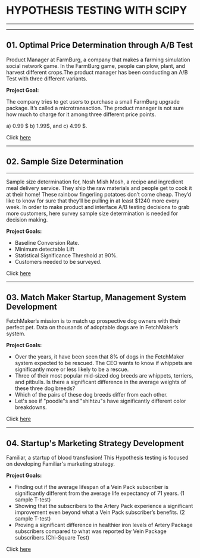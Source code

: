               											
														
# HYPOTHESIS TESTING WITH SCIPY
***
***
													
## 01. Optimal Price Determination through A/B Test

Product Manager at FarmBurg, a company that makes a farming simulation social network game. In the FarmBurg game, people can plow, plant, and harvest different crops.The product manager has been conducting an A/B Test with three different variants.

**Project Goal:**

The company tries to get users to purchase a small FarmBurg upgrade package. It’s called a microtransaction. The product manager is not sure how much to charge for it among three different price points. 

a)  0.99 $
b)  1.99$, and
c)  4.99 $.

  Click [here](https://github.com/Ekhodair/Decision-Making-With-Statistics/blob/main/Optimal%20Price%20Determination.ipynb) 
  ***
  
  ## 02. Sample Size Determination
  ***
  Sample size determination for, Nosh Mish Mosh, a recipe and ingredient meal delivery service. They ship the raw materials and people get to cook it at their home! These rainbow fingerling potatoes don’t come cheap. They’d like to know for sure that they’ll be pulling in at least $1240 more every week. In order to make product and interface A/B testing decisions to grab more customers, here survey sample size determination is needed for decision making.

**Project Goals:**

* Baseline Conversion Rate.
* Minimum detectable Lift
* Statistical Significance Threshold at 90%.
* Customers needed to be surveyed. 

Click [here](https://github.com/Ekhodair/Decision-Making-With-Statistics/blob/main/Sample%20Size%20Determination.ipynb)
***


## 03. Match Maker Startup, Management System Development
FetchMaker’s mission is to match up prospective dog owners with their perfect pet. Data on thousands of adoptable dogs are in FetchMaker’s system.

**Project Goals:**

* Over the years, it have been seen that 8% of dogs in the FetchMaker system expected to be rescued. The CEO wants to know if whippets are significantly more or less likely to be a rescue.
* Three of their most popular mid-sized dog breeds are whippets, terriers, and pitbulls. Is there a significant difference in the average weights of these three dog breeds?
* Which of the pairs of these dog breeds differ from each other.
* Let's see if "poodle"s and "shihtzu"s have significantly different color breakdowns.

Click [here](https://github.com/Ekhodair/Decision-Making-With-Statistics/blob/main/FetchMaker%20Start-up.py)
***

## 04. Startup's Marketing Strategy Development
Familiar, a startup of blood transfusion! This Hypothesis testing is focused on developing Familiar's marketing strategy.

**Project Goals:**
* Finding out if the average lifespan of a Vein Pack subscriber is significantly different from the average life expectancy of 71 years. (1 sample T-test)
* Showing that the subscribers to the Artery Pack experience a significant improvement even beyond what a Vein Pack subscriber’s benefits. (2 sample T-test)
* Proving a significant difference in healthier iron levels of Artery Package subscribers compared to what was reported by Vein Package subscribers.(Chi-Square Test)

Click [here](https://github.com/Ekhodair/Decision-Making-With-Statistics/blob/main/Startup's%20Marketing%20Strategy%20Development.ipynb)




